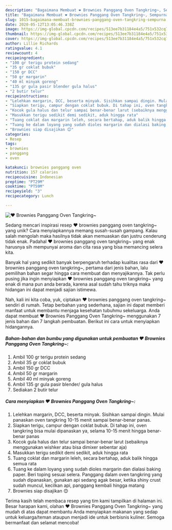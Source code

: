 ```yaml
---
description: "Bagaimana Membuat ❤️ Brownies Panggang Oven Tangkring~, Sempurna"
title: "Bagaimana Membuat ❤️ Brownies Panggang Oven Tangkring~, Sempurna"
slug: 1015-bagaimana-membuat-brownies-panggang-oven-tangkring-sempurna
date: 2020-05-12T13:05:46.338Z
image: https://img-global.cpcdn.com/recipes/513ee7b31184e4a5/751x532cq70/❤️-brownies-panggang-oven-tangkring-foto-resep-utama.jpg
thumbnail: https://img-global.cpcdn.com/recipes/513ee7b31184e4a5/751x532cq70/❤️-brownies-panggang-oven-tangkring-foto-resep-utama.jpg
cover: https://img-global.cpcdn.com/recipes/513ee7b31184e4a5/751x532cq70/❤️-brownies-panggang-oven-tangkring-foto-resep-utama.jpg
author: Lillie Richards
ratingvalue: 4.1
reviewcount: 4
recipeingredient:
- "100 gr terigu protein sedang"
- "35 gr coklat bubuk"
- "150 gr DCC"
- "50 gr margarin"
- "40 ml minyak goreng"
- "135 gr gula pasir blender gula halus"
- "2 butir telur"
recipeinstructions:
- "Lelehkan margarin, DCC, beserta minyak. Sisihkan sampai dingin. Mulai panaskan oven tangkring 10-15 menit sampai benar-benar panas."
- "Siapkan terigu, campur dengan coklat bubuk. Di tahap ini, oven tangkring bisa mulai dipanaskan ya, selama 10-15 menit hingga benar-benar panas"
- "Kocok gula halus dan telur sampai benar-benar larut (sebaiknya menggunakan wishker atau bisa dimixer sebentar aja)"
- "Masukkan terigu sedikit demi sedikit, aduk hingga rata"
- "Tuang coklat dan margarin leleh, secara bertahap, aduk balik hingga semua rata"
- "Tuang ke dalam loyang yang sudah dioles margarin dan dialasi baking paper. Beri toping sesuai selera. Panggang dalam oven tangkring yang sudah dipanaskan, gunakan api sedang agak besar, ketika shiny crust sudah muncul, kecilkan api, panggang kembali hingga matang"
- "Brownies siap disajikan 😊"
categories:
- Resep
tags:
- brownies
- panggang
- oven

katakunci: brownies panggang oven 
nutrition: 157 calories
recipecuisine: Indonesian
preptime: "PT29M"
cooktime: "PT59M"
recipeyield: "3"
recipecategory: Lunch

---
```



![❤️ Brownies Panggang Oven Tangkring~](https://img-global.cpcdn.com/recipes/513ee7b31184e4a5/751x532cq70/❤️-brownies-panggang-oven-tangkring-foto-resep-utama.jpg)

Sedang mencari inspirasi resep ❤️ brownies panggang oven tangkring~ yang unik? Cara menyiapkannya memang susah-susah gampang. Kalau salah mengolah maka hasilnya tidak akan memuaskan dan justru cenderung tidak enak. Padahal ❤️ brownies panggang oven tangkring~ yang enak harusnya sih mempunyai aroma dan cita rasa yang bisa memancing selera kita.



Banyak hal yang sedikit banyak berpengaruh terhadap kualitas rasa dari ❤️ brownies panggang oven tangkring~, pertama dari jenis bahan, lalu pemilihan bahan segar hingga cara membuat dan menyajikannya. Tak perlu pusing jika ingin menyiapkan ❤️ brownies panggang oven tangkring~ yang enak di mana pun anda berada, karena asal sudah tahu triknya maka hidangan ini dapat menjadi sajian istimewa.


Nah, kali ini kita coba, yuk, ciptakan ❤️ brownies panggang oven tangkring~ sendiri di rumah. Tetap berbahan yang sederhana, sajian ini dapat memberi manfaat untuk membantu menjaga kesehatan tubuhmu sekeluarga. Anda dapat membuat ❤️ Brownies Panggang Oven Tangkring~ menggunakan 7 jenis bahan dan 7 langkah pembuatan. Berikut ini cara untuk menyiapkan hidangannya.

<!--inarticleads1-->

##### Bahan-bahan dan bumbu yang digunakan untuk pembuatan ❤️ Brownies Panggang Oven Tangkring~:

1. Ambil 100 gr terigu protein sedang
1. Ambil 35 gr coklat bubuk
1. Ambil 150 gr DCC
1. Ambil 50 gr margarin
1. Ambil 40 ml minyak goreng
1. Ambil 135 gr gula pasir blender/ gula halus
1. Sediakan 2 butir telur




<!--inarticleads2-->

##### Cara menyiapkan ❤️ Brownies Panggang Oven Tangkring~:

1. Lelehkan margarin, DCC, beserta minyak. Sisihkan sampai dingin. Mulai panaskan oven tangkring 10-15 menit sampai benar-benar panas.
1. Siapkan terigu, campur dengan coklat bubuk. Di tahap ini, oven tangkring bisa mulai dipanaskan ya, selama 10-15 menit hingga benar-benar panas
1. Kocok gula halus dan telur sampai benar-benar larut (sebaiknya menggunakan wishker atau bisa dimixer sebentar aja)
1. Masukkan terigu sedikit demi sedikit, aduk hingga rata
1. Tuang coklat dan margarin leleh, secara bertahap, aduk balik hingga semua rata
1. Tuang ke dalam loyang yang sudah dioles margarin dan dialasi baking paper. Beri toping sesuai selera. Panggang dalam oven tangkring yang sudah dipanaskan, gunakan api sedang agak besar, ketika shiny crust sudah muncul, kecilkan api, panggang kembali hingga matang
1. Brownies siap disajikan 😊




Terima kasih telah membaca resep yang tim kami tampilkan di halaman ini. Besar harapan kami, olahan ❤️ Brownies Panggang Oven Tangkring~ yang mudah di atas dapat membantu Anda menyiapkan makanan yang sedap untuk keluarga/teman ataupun menjadi ide untuk berbisnis kuliner. Semoga bermanfaat dan selamat mencoba!
